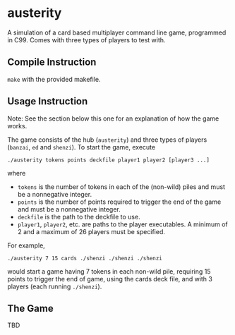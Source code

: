 # austerity
A simulation of a card based multiplayer command line game, programmed in C99. Comes with three types of players to test with. 

## Compile Instruction
`make` with the provided makefile. 

## Usage Instruction
Note: See the section below this one for an explanation of how the game works. 

The game consists of the hub (`austerity`) and three types of players (`banzai`, `ed` and `shenzi`). To start the game, execute 
```
./austerity tokens points deckfile player1 player2 [player3 ...]
```
where
- `tokens` is the number of tokens in each of the (non-wild) piles and must be a nonnegative integer. 
- `points` is the number of points required to trigger the end of the game and must be a nonnegative integer.
- `deckfile` is the path to the deckfile to use.
- `player1`, `player2`, etc. are paths to the player executables. A minimum of 2 and a maximum of 26 players must be specified. 

For example, 
```
./austerity 7 15 cards ./shenzi ./shenzi ./shenzi
```
would start a game having 7 tokens in each non-wild pile, requiring 15 points to trigger the end of game, using the cards deck file, and with 3 players (each running `./shenzi`). 

## The Game
TBD
